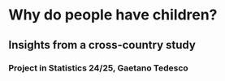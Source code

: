 # Why do people have children? 
## Insights from a cross-country study
### Project in Statistics 24/25, Gaetano Tedesco 

 
